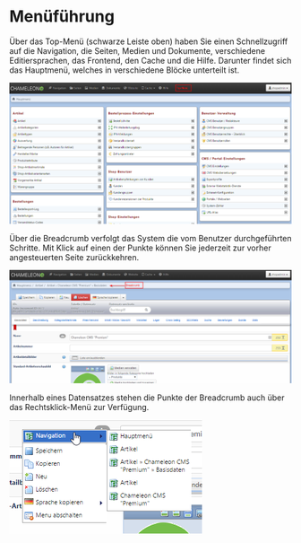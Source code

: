 # Menüführung

Über das Top-Menü (schwarze Leiste oben) haben Sie einen Schnellzugriff auf die Navigation, die Seiten, Medien und Dokumente, verschiedene Editiersprachen, das Frontend, den Cache und die Hilfe. Darunter findet sich das Hauptmenü, welches in verschiedene Blöcke unterteilt ist. 

![](bild6.png)

Über die Breadcrumb verfolgt das System die vom Benutzer durchgeführten Schritte. Mit Klick auf einen der Punkte können Sie jederzeit zur vorher angesteuerten Seite zurückkehren.

![](bild7.png)

Innerhalb eines Datensatzes stehen die Punkte der Breadcrumb auch über das Rechtsklick-Menü zur Verfügung. 

![](bild8.png)